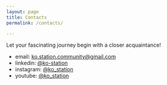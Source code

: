 ```yaml
---
layout: page
title: Contacts
permalink: /contacts/

---
```


Let your fascinating journey begin with a closer acquaintance!

- email: [ko.station.community@gmail.com](mailto:ko.station.community@gmail.com)
- linkedin: [@ko-station](https://www.linkedin.com/company/ko-station)
- instagram: [@ko_station](https://www.instagram.com/ko_station/)
- youtube: [@ko_station](https://www.youtube.com/@ko_station)